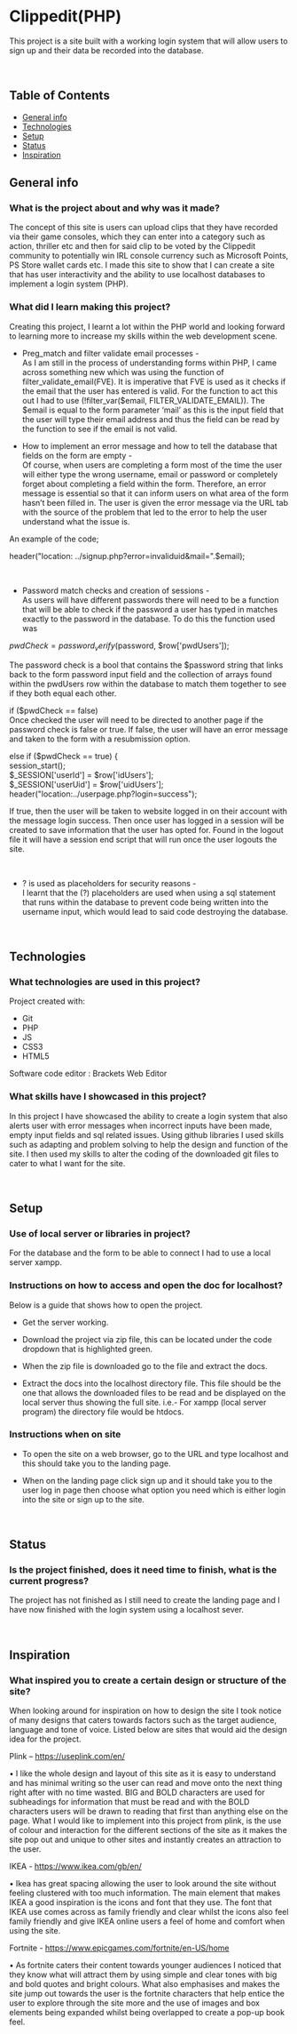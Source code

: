 # Clippedit(PHP)
This project is a site built with a working login system that will allow users to sign up and their data be recorded into the database. 

<br />

## Table of Contents
* [General info](#general-info)
* [Technologies](#technologies)
* [Setup](#setup)
* [Status](#status)
* [Inspiration](#inspiration)


## General info
### What is the project about and why was it made?
The concept of this site is users can upload clips that they have recorded via their game consoles, which they can enter into a category such as action, thriller etc and then for said clip to be voted by the Clippedit community to potentially win IRL console currency such as Microsoft Points, PS Store wallet cards etc. I made this site to show that I can create a site that has user interactivity and the ability to use localhost databases to implement a login system (PHP).

### What did I learn making this project?
Creating this project, I learnt a lot within the PHP world and looking forward to learning more to increase my skills within the web development scene.
<br />

- Preg_match and filter validate email processes -<br />
As I am still in the process of understanding forms within PHP, I came across something new which was using the function of filter_validate_email(FVE). It is imperative that FVE is used as it checks if the email that the user has entered is valid. For the function to act this out I had to use (!filter_var($email, FILTER_VALIDATE_EMAIL)). The $email is equal to the form parameter ‘mail’ as this is the input field that the user will type their email address and thus the field can be read by the function to see if the email is not valid. 

- How to implement an error message and how to tell the database that fields on the form are empty -<br /> 
Of course, when users are completing a form most of the time the user will either type the wrong username, email or password or completely forget about completing a field within the form. Therefore, an error message is essential so that it can inform users on what area of the form hasn’t been filled in. The user is given the error message via the URL tab with the source of the problem that led to the error to help the user understand what the issue is. 

 An example of the code;
 
 header("location: ../signup.php?error=invaliduid&mail=".$email);

<br />

- Password match checks and creation of sessions -<br />
As users will have different passwords there will need to be a function that will be able to check if the password a user has typed in matches exactly to the password in the database. To do this the function used was

 $pwdCheck = password_verify($password, $row['pwdUsers']);
 
The password check is a bool that contains the $password string that links back to the form password input field and the collection of arrays found within the pwdUsers row within the database to match them together to see if they both equal each other. 

if ($pwdCheck == false)<br /> 
Once checked the user will need to be directed to another page if the password check is false or true. If false, the user will have an error message and taken to the form with a resubmission option.  


else if ($pwdCheck == true) {<br />
session_start();<br />
$_SESSION['userId'] = $row['idUsers'];<br />
$_SESSION['userUid'] = $row['uidUsers'];<br />
header("location:../userpage.php?login=success");<br />

If true, then the user will be taken to website logged in on their account with the message login success. Then once user has logged in a session will be created to save information that the user has opted for. Found in the logout file it will have a session end script that will run once the user logouts the site.  

<br />

- ? is used as placeholders for security reasons -<br /> 
I learnt that the (?) placeholders are used when using a sql statement that runs within the database to prevent code being written into the username input, which would lead to said code destroying the database.


<br />

## Technologies
### What technologies are used in this project?
Project created with:
* Git
* PHP
* JS
* CSS3
* HTML5

Software code editor : Brackets Web Editor

### What skills have I showcased in this project?
In this project I have showcased the ability to create a login system that also alerts user with error messages when incorrect inputs have been made, empty input fields and sql related issues. Using github libraries I used skills such as adapting and problem solving to help the design and function of the site. I then used my skills to alter the coding of the downloaded git files to cater to what I want for the site.  

<br />

## Setup
### Use of local server or libraries in project?
For the database and the form to be able to connect I had to use a local server xampp.

### Instructions on how to access and open the doc for localhost?
Below is a guide that shows how to open the project.
*	Get the server working.

*	Download the project via zip file, this can be located under the code dropdown that is highlighted green.

*	When the zip file is downloaded go to the file and extract the docs.

*	Extract the docs into the localhost directory file. This file should be the one that allows the downloaded files to be read and be displayed on the local server thus showing the full site. i.e.- For xampp (local server program) the directory file would be htdocs.

### Instructions when on site
*	To open the site on a web browser, go to the URL and type localhost and this should take you to the landing page.

*	When on the landing page click sign up and it should take you to the user log in page then choose what option you need which is either login into the site or sign up to the site.


<br />

## Status
### Is the project finished, does it need time to finish, what is the current progress?
The project has not finished as I still need to create the landing page and I have now finished with the login system using a localhost sever.

<br />

## Inspiration
### What inspired you to create a certain design or structure of the site?
When looking around for inspiration on how to design the site I took notice of many designs that caters towards factors such as the target audience, language and tone of voice. Listed below are sites that would aid the design idea for the project.

Plink – https://useplink.com/en/ 

•	I like the whole design and layout of this site as it is easy to understand and has minimal writing so the user can read and move onto the next thing right after with no time wasted. BIG and BOLD characters are used for subheadings for information that must be read and with the BOLD characters users will be drawn to reading that first than anything else on the page. What I would like to implement into this project from plink, is the use of colour and interaction for the different sections of the site as it makes the site pop out and unique to other sites and instantly creates an attraction to the user.

IKEA - https://www.ikea.com/gb/en/

•	Ikea has great spacing allowing the user to look around the site without feeling clustered with too much information. The main element that makes IKEA a good inspiration is the icons and font that they use. The font that IKEA use comes across as family friendly and clear whilst the icons also feel family friendly and give IKEA online users a feel of home and comfort when using the site.

Fortnite - https://www.epicgames.com/fortnite/en-US/home

•	 As fortnite caters their content towards younger audiences I noticed that they know what will attract them by using simple and clear tones with big and bold quotes and bright colours. What also emphasises and makes the site jump out towards the user is the fortnite characters that help entice the user to explore through the site more and the use of images and box elements being expanded whilst being overlapped to create a pop-up book feel.

